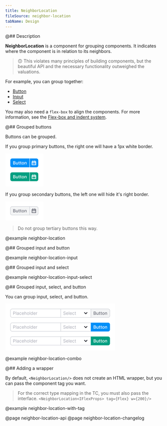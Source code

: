 ```yaml
---
title: NeighborLocation
fileSource: neighbor-location
tabName: Design
---
```


@## Description

**NeighborLocation** is a component for grouping components. It indicates where the component is in relation to its neighbors.

> 🙃 This violates many principles of building components, but the beautiful API and the necessary functionality outweighed the valuations.

For example, you can group together:

- [Button](/components/button/)
- [Input](/components/input/)
- [Select](/components/select)

You may also need a `flex-box` to align the components. For more information, see the [Flex-box and indent system](/layout/box-system/).

@## Grouped buttons

Buttons can be grouped.

If you group primary buttons, the right one will have a 1px white border.

![buttons group](static/primary-buttons-group.png)

If you group secondary buttons, the left one will hide it's right border.

![buttons group](static/secondary-buttons-group.png)

> Do not group tertiary buttons this way.

@example neighbor-location

@## Grouped input and button

@example neighbor-location-input

@## Grouped input and select

@example neighbor-location-input-select

@## Grouped input, select, and button

You can group input, select, and button.

![combo case](static/combo.png)

@example neighbor-location-combo

@## Adding a wrapper

By default, `<NeighborLocation/>` does not create an HTML wrapper, but you can pass the component tag you want.

> For the correct type mapping in the TC, you must also pass the interface.
> `<NeighborLocation<IFlexProps> tag={Flex} w={200}/>`

@example neighbor-location-with-tag

@page neighbor-location-api
@page neighbor-location-changelog
